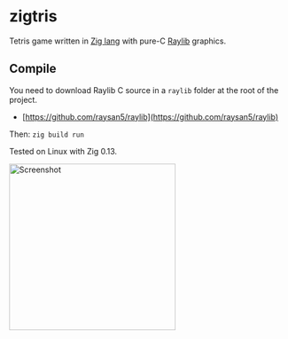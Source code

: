 # zigtris

Tetris game written in [Zig lang](https://ziglang.org/) with pure-C [Raylib](https://www.raylib.com/) graphics.

## Compile

You need to download Raylib C source in a `raylib` folder at the root of the project.

- [https://github.com/raysan5/raylib](https://github.com/raysan5/raylib)

Then: `zig build run`

Tested on Linux with Zig 0.13.

<img src="https://github.com/user-attachments/assets/a24b4363-4454-49f5-834b-3a2c1573975b" width="300" alt="Screenshot"/>
